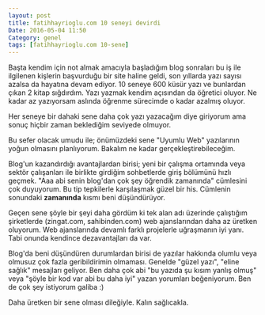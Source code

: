 ```yaml
---
layout: post
title: fatihhayrioglu.com 10 seneyi devirdi
Date: 2016-05-04 11:50
Category: genel
tags: [fatihhayrioglu.com 10-sene]
---
```


Başta kendim için not almak amacıyla başladığım blog sonraları bu iş ile ilgilenen kişlerin başvurduğu bir site haline geldi, son yıllarda yazı sayısı azalsa da hayatına devam ediyor. 10 seneye 600 küsür yazı ve bunlardan çıkan 2 kitap sığdırdım. Yazı yazmak kendim açısından da öğretici oluyor. Ne kadar az yazıyorsam aslında öğrenme sürecimde o kadar azalmış oluyor. 

Her seneye bir dahaki sene daha çok yazı yazacağım diye giriyorum ama sonuç hiçbir zaman beklediğim seviyede olmuyor.

Bu sefer olacak umudu ile; önümüzdeki sene "Uyumlu Web" yazılarının yoğun olmasını planlıyorum. Bakalım ne kadar gerçekleştirebileceğim.

Blog'un kazandırdığı avantajlardan birisi; yeni bir çalışma ortamında veya sektör çalışanları ile birlikte girdiğim sohbetlerde giriş bölümünü hızlı geçmek. "Aaa abi senin blog'dan çok şey öğrendik zamanında" cümlesini çok duyuyorum. Bu tip tepkilerle karşılaşmak güzel bir his. Cümlenin sonundaki **zamanında** kısmı beni düşündürüyor. 

Geçen sene şöyle bir şeyi daha gördüm ki tek alan adı üzerinde çalıştığım şirketlerde (zingat.com, sahibinden.com) web ajanslarından daha az üretken oluyorum. Web ajanslarında devamlı farklı projelerle uğraşmanın iyi yanı. Tabi onunda kendince dezavantajları da var.

Blog'da beni düşündüren durumlardan birisi de yazılar hakkında olumlu veya olmusuz çok fazla geribildirimin olmaması. Genelde "güzel yazı", "eline sağlık" mesajları geliyor. Ben daha çok abi "bu yazıda şu kısım yanlış olmuş" veya "şöyle bir kod var abi bu daha iyi" yazan yorumları beğeniyorum. Ben de çok şey istiyorum galiba :)

Daha üretken bir sene olması dileğiyle.
Kalın sağlıcakla.